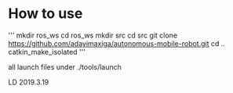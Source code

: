 # How to use

'''
mkdir ros_ws
cd ros_ws
mkdir src
cd src
git clone https://github.com/adayimaxiga/autonomous-mobile-robot.git
cd ..
catkin_make_isolated
'''

all launch files under  ./tools/launch

LD
2019.3.19